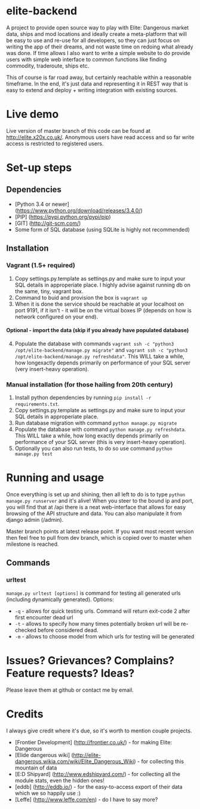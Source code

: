 # elite-backend
A project to provide open source way to play with Elite: Dangerous market data, ships and mod locations
and ideally create a meta-platform that will be easy to use and re-use for all developers, so they can
just focus on writing the app of their dreams, and not waste time on redoing what already was done.
If time allows I also want to write a simple website to do provide users with simple web interface to common functions
like finding commodity, traderoute, ships etc.

This of course is far road away, but certainly reachable within a reasonable timeframe. In the end, it's just data
and representing it in REST way that is easy to extend and deploy + writing integration with existing sources.

# Live demo
Live version of master branch of this code can be found at http://elite.x20x.co.uk/. Anonymous users have read access
and so far write access is restricted to registered users.

# Set-up steps

## Dependencies
* [Python 3.4 or newer] (https://www.python.org/download/releases/3.4.0/)
* [PIP] (https://pypi.python.org/pypi/pip)
* [GIT] (http://git-scm.com/)
* Some form of SQL database (using SQLite is highly not recommended)
    
## Installation

### Vagrant (1.5+ required)
1. Copy settings.py.template as settings.py and make sure to input your SQL details in approperiate place. I 
highly advise against running db on the same, tiny, vagrant box.
1. Command to buid and provision the box is `vagrant up`
2. When it is done the service should be reachable at your localhost on port 9191, if it isn't - it will be on
the virtual boxes IP (depends on how is network configured on your end).

#### Optional - import the data (skip if you already have populated database) 
4. Populate the database with commands  `vagrant ssh -c "python3 /opt/elite-backend/manage.py migrate"` and 
`vagrant ssh -c "python3 /opt/elite-backend/manage.py refreshdata"`. This WILL take a while, how longexactly depends 
primarily on performance of your SQL server (very insert-heavy operation).

### Manual installation (for those hailing from 20th century)

1. Install python dependencies by running `pip install -r requirements.txt`. 
2. Copy settings.py.template as settings.py and make sure to input your SQL details in approperiate place.
3. Run database migration with command `python manage.py migrate`
4. Populate the database with command `python manage.py refreshdata`. This WILL take a while, how long
exactly depends primarily on performance of your SQL server (this is very insert-heavy operation).
5. Optionally you can also run tests, to do so use command `python manage.py test`
    
# Running and usage

Once everything is set up and shining, then all left to do is to type `python manage.py runserver` and it's alive!
When you steer to the bound ip and port, you will find that at /api there is a neat web-interface that allows
for easy browsing of the API structure and data. You can also manipulate it from django admin (/admin).

Master branch points at latest release point. If you want most recent version then feel free to pull from dev branch,
which is copied over to master when milestone is reached.

## Commands

### urltest

`manage.py urltest [options]` is command for testing all generated urls (including dynamically generated). Options:

* `-q` - allows for quick testing urls. Command will return exit-code 2 after first encounter dead url
* `-t` - allows to specify how many times potentially broken url will be re-checked before considered dead.
* `-m` - allows to choose model from which urls for testing will be generated
    
# Issues? Grievances? Complains? Feature requests? Ideas? 
Please leave them at github or contact me by email.

# Credits
I always give credit where it's due, so it's worth to mention couple projects.
* [Frontier Development] (http://frontier.co.uk/) - for making Elite: Dangerous
* [Elide dangerous wiki] (http://elite-dangerous.wikia.com/wiki/Elite_Dangerous_Wiki) - for collecting this mountain
of data
* [E:D Shipyard] (http://www.edshipyard.com/) - for collecting all the module stats, even the hidden ones!
* [eddb] (http://eddb.io/) - for the easy-to-access export of their data which we so happily use :)
* [Leffe] (http://www.leffe.com/en) - do I have to say more?

